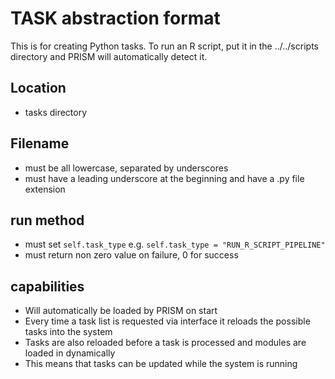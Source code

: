 # TASK abstraction format
This is for creating Python tasks. To run an R script, put it in the ../../scripts directory and PRISM will automatically detect it. 

## Location
- tasks directory

## Filename
- must be all lowercase, separated by underscores
- must have a leading underscore at the beginning and have a .py file extension

## run method
- must set `self.task_type` e.g. `self.task_type = "RUN_R_SCRIPT_PIPELINE"`
- must return non zero value on failure, 0 for success

## capabilities
- Will automatically be loaded by PRISM on start
- Every time a task list is requested via interface it reloads the possible tasks into the system
- Tasks are also reloaded before a task is processed and modules are loaded in dynamically
- This means that tasks can be updated while the system is running 